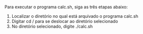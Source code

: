 Para executar o programa calc.sh, siga as três etapas abaixo:
  1) Localizar o diretório no qual está arquivado o programa calc.sh
  2) Digitar cd / para se deslocar ao diretório selecionado
  3) No diretório selecionado, digite ./calc.sh
